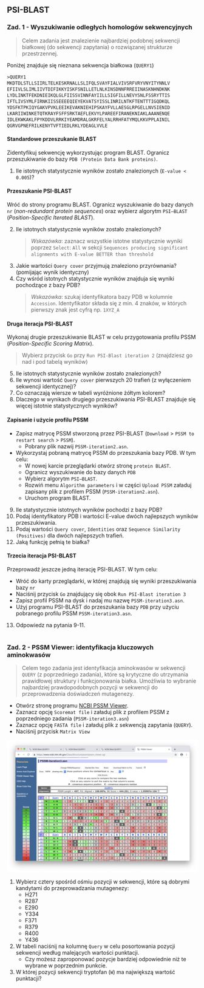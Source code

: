 ## PSI-BLAST

### Zad. 1 - Wyszukiwanie odległych homologów sekwencyjnych
> Celem zadania jest znalezienie najbardziej podobnej sekwencji białkowej (do sekwencji zapytania) o rozwiązanej strukturze przestrzennej.

Poniżej znajduje się nieznana sekwencja białkowa (`QUERY1`)

```
>QUERY1
MKDTDLSTLLSIIRLTELKESKRNALLSLIFQLSVAYFIALVIVSRFVRYVNYITYNNLV
EFIIVLSLIMLIIVTDIFIKKYISKFSNILLETLNLKINSDNNFRREIINASKNHNDKNK
LYDLINKTFEKDNIEIKQLGLFIISSVINNFAYIILLSIGFILLNEVYSNLFSSRYTTIS
IFTLIVSYMLFIRNKIISSEEEEQIEYEKVATSYISSLINRILNTKFTENTTTIGQDKQL
YDSFKTPKIQYGAKVPVKLEEIKEVAKNIEHIPSKAYFVLLAESGLRPGELLNVSIENID
LKARIIWINKETQTKRAYFSFFSRKTAEFLEKVYLPAREEFIRANEKNIAKLAAANENQE
IDLEKWKAKLFPYKDDVLRRKIYEAMDRALGKRFELYALRRHFATYMQLKKVPPLAINIL
QGRVGPNEFRILKENYTVFTIEDLRKLYDEAGLVVLE
```

#### Standardowe przeszukanie BLAST

Zidentyfikuj sekwencję wykorzystując program BLAST. Ogranicz przeszukiwanie do bazy `PDB (Protein Data Bank proteins)`.

1. Ile istotnych statystycznie wyników zostało znalezionych (`E-value < 0.005`)?

#### Przeszukanie PSI-BLAST
Wróć do strony programu BLAST. Ogranicz wyszukiwanie do bazy danych `nr` (*non-redundant protein sequences*) oraz wybierz algorytm `PSI–BLAST` (*Position-Specific Iterated BLAST*).

2. Ile istotnych statystycznie wyników zostało znalezionych?
   > *Wskazówka*: zaznacz wszystkie istotne statystycznie wyniki poprzez `Select`: `All` w sekcji `Sequences producing significant alignments with E-value BETTER than threshold`
3. Jakie wartości `Query cover` przyjmują znaleziono przyrównania? (pomijając wynik identyczny)
4. Czy wśród istotnych statystycznie wyników znajduja się wyniki pochodzące z bazy PDB?
   > *Wskazówka*: szukaj identyfikatora bazy PDB w kolumnie `Accession`. Identyfikator składa się z min. 4 znaków, w których pierwszy znak jest cyfrą np. `1XYZ_A`

#### Druga iteracja PSI-BLAST
Wykonaj drugie przeszukiwanie BLAST w celu przygotowania profilu PSSM (*Position-Specific Scoring Matrix*).
> Wybierz przycisk `Go` przy `Run PSI-Blast iteration 2` (znajdziesz go nad i pod tabelą wyników)

5. Ile istotnych statystycznie wyników zostało znalezionych?
6. Ile wynosi wartość `Query cover` pierwszych 20 trafień (z wyłączeniem sekwencji identycznej)?
7. Co oznaczają wiersze w tabeli wyróżnione żółtym kolorem?
8. Dlaczego w wynikach drugiego przeszukiwania PSI-BLAST znajduje się więcej istotnie statystycznych wyników?

#### Zapisanie i użycie profilu PSSM
* Zapisz matrycę PSSM stworzoną przez PSI-BLAST (`Download` > `PSSM to restart search` > `PSSM`).
  - Pobrany plik nazwij `PSSM-iteration2.asn`. 
* Wykorzystaj pobraną matrycę PSSM do przeszukania bazy PDB. W tym celu:
  - W nowej karcie przeglądarki otwórz stronę `protein BLAST`.
  - Ogranicz wyszukiwanie do bazy danych `PDB`
  - Wybierz algorytm `PSI–BLAST`.
  - Rozwiń menu `Algorithm parameters` i w części `Upload PSSM` załaduj zapisany plik z profilem PSSM (`PSSM-iteration2.asn`).
  - Uruchom program BLAST.

9. Ile statystycznie istotnych wyników pochodzi z bazy PDB?
10. Podaj identyfikatory PDB i wartości E-value dwóch najlepszych wyników przeszukiwania.
11. Podaj wartości `Query cover`, `Identities` oraz `Sequence Similarity (Positives)` dla dwóch najlepszych trafień.
12. Jaką funkcję pełnią te białka?

#### Trzecia iteracja PSI-BLAST
Przeprowadź jeszcze jedną iterację PSI-BLAST. W tym celu:
* Wróć do karty przeglądarki, w której znajdują się wyniki przeszukiwania bazy `nr`
* Naciśnij przycisk `Go` znajdujący się obok `Run PSI-Blast iteration 3`
* Zapisz profil PSSM na dysk i nadaj mu nazwę `PSSM-iteration3.asn`.
* Użyj programu PSI-BLAST do przeszukania bazy `PDB` przy użyciu pobranego profilu PSSM `PSSM-iteration3.asn`.

13. Odpowiedz na pytania 9-11.
<br/><br/>

### Zad. 2 - PSSM Viewer: identyfikacja kluczowych aminokwasów
> Celem tego zadania jest identyfikacja aminokwasów w sekwencji `QUERY` (z poprzedniego zadania), które są krytyczne do utrzymania prawidłowej struktury i funkcjonowania białka. Umożliwia to wybranie najbardziej prawdopodobnych pozycji w sekwencji do przeprowadzenia doświadczeń mutagenezy.

* Otwórz stronę programu [NCBI PSSM Viewer](https://www.ncbi.nlm.nih.gov/Class/Structure/pssm/pssm_viewer.cgi).
* Zaznacz opcję `Scoremat file` i załaduj plik z profilem PSSM z poprzedniego zadania (`PSSM-iteration3.asn`)
* Zaznacz opcję `FASTA file` i załaduj plik z sekwencją zapytania (`QUERY`).
* Naciśnij przycisk `Matrix View`

<img src="./images/ncbi-pssm-viewer1.png" alt="ncbi-pssm-viewer1.png">

1. Wybierz cztery spośród ośmiu pozycji w sekwencji, które są dobrymi kandytami do przeprowadzania mutagenezy:
   * H271
   * R287
   * E290
   * Y334
   * F371
   * R379
   * R400
   * Y436
2. W tabeli naciśnij na kolumnę `Query` w celu posortowania pozycji sekwencji według malejących wartości punktacji.
   * Czy możesz zaproponować pozycje bardziej odpowiednie niż te wybrane w poprzednim punkcie.
3. W której pozycji sekwencji tryptofan (`W`) ma największą wartość punktacji?